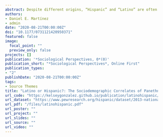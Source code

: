 ```yaml
---
abstract: Despite different origins, “Hispanic” and “Latino” are often used interchangeably to describe people with Latin American ancestry in the United States. Nevertheless, research consistently finds around half of US Latinos/Hispanics prefer one term over the other. What factors explain these differences and account for no preference at all? Drawing on the 2013 National Survey of Latinos, we find college graduates, non-Mexicans, and first- and second-generation immigrants, and respondents in the western United States have higher relative odds of preferring “Latino” over “Hispanic.” Those who identify racially as “Hispanic/Latino” also opt for “Latino,” suggesting it is associated with racialization in the US context. Conversely, gender, citizenship status, language use, and political affiliation do not explain specific panethnic label preference.. We employ several theoretical approaches to provide insight on these findings, including (neo)colonization and internal colonialism, assimilation and racialization, and consciousness-raising. 
authors:
- Daniel E. Martínez
- admin
date: "2020-08-21T00:00:00Z"
doi: "10.1177/0731121420950371"
featured: false
image:
  focal_point: ""
  preview_only: false
projects: []
publication: '*Sociological Perspectives, 0*(0)'
publication_short: "*Sociological Perspectives*, Online First"
publication_types:
- "2"
publishDate: "2020-08-21T00:00:00Z"
tags:
- Source Themes
title: "Latino or Hispanic?: The Sociodemographic Correlates of Panethnic Label Preferences among US Latinos/Hispanics"
url_code: "https://kelseygonzalez.github.io/publication/latinohispanic/"
url_dataset: "https://www.pewresearch.org/hispanic/dataset/2013-national-survey-of-latinos/"
url_pdf: "/files/latinohispanic.pdf"
url_poster: ""
url_project: ""
url_slides: ""
url_source: ""
url_video: ""
---
```

